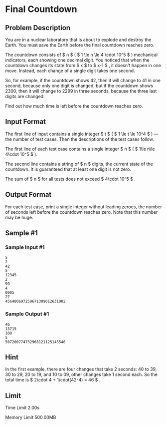 # Final Countdown

## Problem Description

You are in a nuclear laboratory that is about to explode and destroy the Earth. You must save the Earth before the final countdown reaches zero.

The countdown consists of $ n $ ( $ 1 \le n \le 4 \cdot 10^5 $ ) mechanical indicators, each showing one decimal digit. You noticed that when the countdown changes its state from $ x $ to $ x-1 $ , it doesn't happen in one move. Instead, each change of a single digit takes one second.

So, for example, if the countdown shows 42, then it will change to 41 in one second, because only one digit is changed, but if the countdown shows 2300, then it will change to 2299 in three seconds, because the three last digits are changed.

Find out how much time is left before the countdown reaches zero.

## Input Format

The first line of input contains a single integer $ t $ ( $ 1 \le t \le 10^4 $ ) — the number of test cases. Then the descriptions of the test cases follow.

The first line of each test case contains a single integer $ n $ ( $ 1\le n\le 4\cdot 10^5 $ ).

The second line contains a string of $ n $ digits, the current state of the countdown. It is guaranteed that at least one digit is not zero.

The sum of $ n $ for all tests does not exceed $ 4\cdot 10^5 $ .

## Output Format

For each test case, print a single integer without leading zeroes, the number of seconds left before the countdown reaches zero. Note that this number may be huge.

## Sample #1

### Sample Input #1

```
5
2
42
5
12345
2
99
4
0005
27
456480697259671309012631002
```

### Sample Output #1

```
46
13715
108
5
507200774732968121125145546
```

## Hint

In the first example, there are four changes that take 2 seconds: 40 to 39, 30 to 29, 20 to 19, and 10 to 09, other changes take 1 second each. So the total time is $ 2\cdot 4 + 1\cdot(42-4) = 46 $ .

## Limit



Time Limit
2.00s

Memory Limit
500.00MB